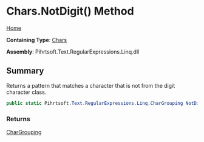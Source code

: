 # Chars\.NotDigit\(\) Method

[Home](../../../../../../README.md)

**Containing Type**: [Chars](../README.md)

**Assembly**: Pihrtsoft\.Text\.RegularExpressions\.Linq\.dll

## Summary

Returns a pattern that matches a character that is not from the digit character class\.

```csharp
public static Pihrtsoft.Text.RegularExpressions.Linq.CharGrouping NotDigit()
```

### Returns

[CharGrouping](../../CharGrouping/README.md)

